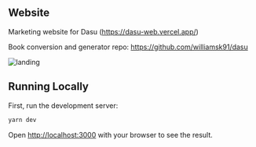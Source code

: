 ## Website

Marketing website for Dasu (https://dasu-web.vercel.app/)

Book conversion and generator repo: https://github.com/williamsk91/dasu


![landing](https://user-images.githubusercontent.com/25893551/154862924-2a52f812-ebb5-4877-92ca-38708322fb35.png)




## Running Locally

First, run the development server:

```bash
yarn dev
```

Open [http://localhost:3000](http://localhost:3000) with your browser to see the result.
